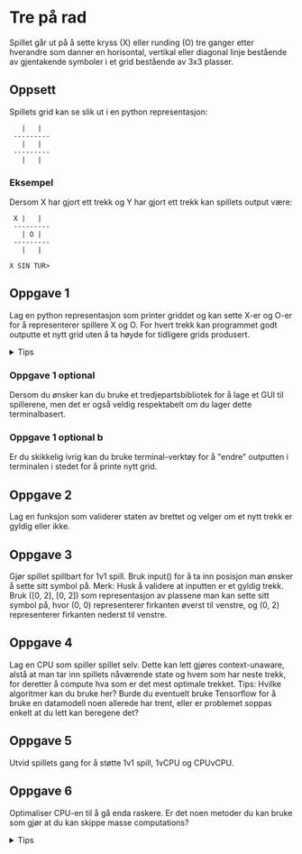 # Tre på rad

Spillet går ut på å sette kryss (X) eller runding (O) tre ganger etter hverandre som danner en horisontal, vertikal eller diagonal linje bestående av gjentakende symboler i et grid bestående av 3x3 plasser.

## Oppsett

Spillets grid kan se slik ut i en python representasjon:

```
   |   |
 ---------
   |   |
 ---------
   |   | 
```

### Eksempel

Dersom X har gjort ett trekk og Y har gjort ett trekk kan spillets output være:

```
 X |   |
 ---------
   | O |
 ---------
   |   | 

X SIN TUR>
```

## Oppgave 1

Lag en python representasjon som printer griddet og kan sette X-er og O-er for å representerer spillere X og O.
For hvert trekk kan programmet godt outputte et nytt grid uten å ta høyde for tidligere grids produsert.

<details>
<summary>Tips</summary>
Tenk gjennom hvordan du burde representere et spill i datamodellen for å lettere støtte å gjøre oppgave 3.
</details>

### Oppgave 1 optional

Dersom du ønsker kan du bruke et tredjepartsbibliotek for å lage et GUI til spillerene, men det er også veldig respektabelt om du lager dette terminalbasert.

### Oppgave 1 optional b

Er du skikkelig ivrig kan du bruke terminal-verktøy for å "endre" outputten i terminalen i stedet for å printe nytt grid.

## Oppgave 2

Lag en funksjon som validerer staten av brettet og velger om et nytt trekk er gyldig eller ikke.

## Oppgave 3

Gjør spillet spillbart for 1v1 spill. Bruk input() for å ta inn posisjon man ønsker å sette sitt symbol på. Merk: Husk å validere at inputten er et gyldig trekk.
Bruk ([0, 2], [0, 2]) som representasjon av plassene man kan sette sitt symbol på, hvor (0, 0) representerer firkanten øverst til venstre, og (0, 2) representerer firkanten nederst til venstre.

## Oppgave 4

Lag en CPU som spiller spillet selv. Dette kan lett gjøres context-unaware, alstå at man tar inn spillets nåværende state og hvem som har neste trekk, for deretter å compute hva som er det mest optimale trekket.
Tips: Hvilke algoritmer kan du bruke her? Burde du eventuelt bruke Tensorflow for å bruke en datamodell noen allerede har trent, eller er problemet soppas enkelt at du lett kan beregene det?

## Oppgave 5

Utvid spillets gang for å støtte 1v1 spill, 1vCPU og CPUvCPU.

## Oppgave 6

Optimaliser CPU-en til å gå enda raskere. Er det noen metoder du kan bruke som gjør at du kan skippe masse computations?

<details>
<summary>Tips</summary>
A/B pruning.
</details>
